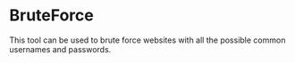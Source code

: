 # BruteForce
This tool can be used to brute force websites with all the possible common usernames and passwords.  
